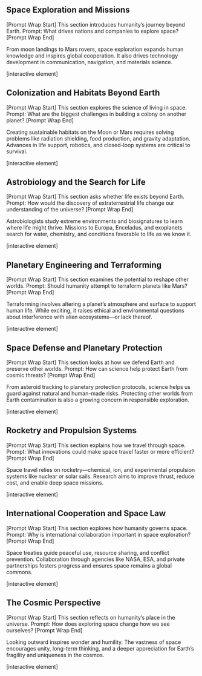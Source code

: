 ## Space Exploration and Missions

\[Prompt Wrap Start]
This section introduces humanity’s journey beyond Earth. Prompt: What drives nations and companies to explore space?
\[Prompt Wrap End]

From moon landings to Mars rovers, space exploration expands human knowledge and inspires global cooperation. It also drives technology development in communication, navigation, and materials science.

\[interactive element]

## Colonization and Habitats Beyond Earth

\[Prompt Wrap Start]
This section explores the science of living in space. Prompt: What are the biggest challenges in building a colony on another planet?
\[Prompt Wrap End]

Creating sustainable habitats on the Moon or Mars requires solving problems like radiation shielding, food production, and gravity adaptation. Advances in life support, robotics, and closed-loop systems are critical to survival.

\[interactive element]

## Astrobiology and the Search for Life

\[Prompt Wrap Start]
This section asks whether life exists beyond Earth. Prompt: How would the discovery of extraterrestrial life change our understanding of the universe?
\[Prompt Wrap End]

Astrobiologists study extreme environments and biosignatures to learn where life might thrive. Missions to Europa, Enceladus, and exoplanets search for water, chemistry, and conditions favorable to life as we know it.

\[interactive element]

## Planetary Engineering and Terraforming

\[Prompt Wrap Start]
This section examines the potential to reshape other worlds. Prompt: Should humanity attempt to terraform planets like Mars?
\[Prompt Wrap End]

Terraforming involves altering a planet’s atmosphere and surface to support human life. While exciting, it raises ethical and environmental questions about interference with alien ecosystems—or lack thereof.

\[interactive element]

## Space Defense and Planetary Protection

\[Prompt Wrap Start]
This section looks at how we defend Earth and preserve other worlds. Prompt: How can science help protect Earth from cosmic threats?
\[Prompt Wrap End]

From asteroid tracking to planetary protection protocols, science helps us guard against natural and human-made risks. Protecting other worlds from Earth contamination is also a growing concern in responsible exploration.

\[interactive element]

## Rocketry and Propulsion Systems

\[Prompt Wrap Start]
This section explains how we travel through space. Prompt: What innovations could make space travel faster or more efficient?
\[Prompt Wrap End]

Space travel relies on rocketry—chemical, ion, and experimental propulsion systems like nuclear or solar sails. Research aims to improve thrust, reduce cost, and enable deep space missions.

\[interactive element]

## International Cooperation and Space Law

\[Prompt Wrap Start]
This section explores how humanity governs space. Prompt: Why is international collaboration important in space exploration?
\[Prompt Wrap End]

Space treaties guide peaceful use, resource sharing, and conflict prevention. Collaboration through agencies like NASA, ESA, and private partnerships fosters progress and ensures space remains a global commons.

\[interactive element]

## The Cosmic Perspective

\[Prompt Wrap Start]
This section reflects on humanity’s place in the universe. Prompt: How does exploring space change how we see ourselves?
\[Prompt Wrap End]

Looking outward inspires wonder and humility. The vastness of space encourages unity, long-term thinking, and a deeper appreciation for Earth’s fragility and uniqueness in the cosmos.

\[interactive element]

